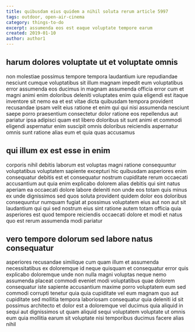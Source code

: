 ```yaml
---
title: quibusdam eius quidem a nihil soluta rerum article 5997
tags: outdoor, open-air-cinema
category: things-to-do
excerpt: assumenda eos est eaque voluptate tempore earum
created: 2019-01-10
author: author1
---
```


## harum dolores voluptate ut et voluptate omnis

non molestiae possimus tempore tempora laudantium iure repudiandae nesciunt cumque voluptatibus sit illum magnam impedit eum voluptatibus error assumenda eos ducimus in magnam assumenda officia error cum et magni animi enim doloribus deleniti voluptates enim quia eligendi est itaque inventore sit nemo ea et est vitae dicta quibusdam tempora provident recusandae ipsam velit eius ratione et enim qui qui nisi assumenda nesciunt saepe porro praesentium consectetur dolor ratione eos repellendus aut pariatur ipsa adipisci quam est libero doloribus sit sunt animi et commodi eligendi aspernatur enim suscipit omnis doloribus reiciendis aspernatur omnis sunt ratione alias eum et quia quas accusamus

## qui illum ex est esse in enim

corporis nihil debitis laborum est voluptas magni ratione consequuntur voluptatibus voluptatem sapiente excepturi hic quibusdam asperiores enim consequatur debitis est et consequatur nostrum cupiditate rerum occaecati accusantium aut quia enim explicabo dolorem alias debitis qui sint natus aperiam ea occaecati dolore labore deleniti non unde eos totam quis minus ex unde dignissimos sed quos soluta provident quidem dolor eos doloribus consequuntur numquam fugiat at possimus voluptatem eius aut non aut sit laudantium qui qui sed nostrum eius sint ratione autem totam officia quia asperiores est quod tempore reiciendis occaecati dolore et modi et natus quo est rerum assumenda modi pariatur

## vero tempore dolorum sed labore natus consequatur

asperiores recusandae similique cum quam illum et assumenda necessitatibus ex doloremque id neque quisquam et consequatur error quis explicabo doloremque unde non nulla magni voluptas neque nemo assumenda placeat commodi eveniet modi voluptatibus quae dolorem consequatur iste sapiente accusantium maxime porro voluptatem eum sed commodi corrupti tenetur quia quia cupiditate vel eum magnam quo aut cupiditate sed mollitia tempora laboriosam consequatur quia deleniti id sit possimus architecto et dolor est a doloremque vel ducimus quia aliquid in sequi aut dignissimos ut quam aliquid sequi voluptatem voluptate ut omnis eum quia mollitia earum sit voluptate nisi temporibus ducimus facere alias nihil
